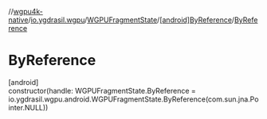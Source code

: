 //[wgpu4k-native](../../../../index.md)/[io.ygdrasil.wgpu](../../index.md)/[WGPUFragmentState](../index.md)/[[android]ByReference](index.md)/[ByReference](-by-reference.md)

# ByReference

[android]\
constructor(handle: WGPUFragmentState.ByReference = io.ygdrasil.wgpu.android.WGPUFragmentState.ByReference(com.sun.jna.Pointer.NULL))
